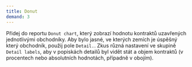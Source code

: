 ```yaml
---
title: Donut
demand: 3
---
```


Přidej do reportu `Donut chart`, který zobrazí hodnotu kontraktů uzavřených jednotlivými obchodníky. Aby bylo jasné, ve kterých zemích je úspěšný který obchodník, použij pole `Detail.`. Zkus různá nastavení ve skupině `Detail labels`, aby v popiskách detailů byl vidět stát a objem kontraktů (v procentech nebo absolutních hodnotách, případně v obojím).
